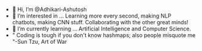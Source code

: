 - 👋 Hi, I’m @Adhikari-Ashutosh
- 👀 I’m interested in ... Learning more every second, making NLP chatbots, making CNN stuff. Collaborating with the other great minds!  
- 🌱 I’m currently learning ... Artificial Intelligence and Computer Science. 
- " Coding is tough if you don't know hashmaps; also people misquote me "-Sun Tzu, Art of War


<!---
Adhikari-Ashutosh/Adhikari-Ashutosh is a ✨ special ✨ repository because its `README.md` (this file) appears on your GitHub profile.
You can click the Preview link to take a look at your changes.
--->
